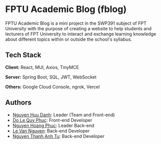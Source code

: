 # FPTU Academic Blog (fblog)

FPTU Academic Blog is a mini project in the SWP391 subject of FPT University with the purpose of creating a website to help students and lecturers of FPT University to interact and exchange learning knowledge about different topics within or outside the school's syllabus.


## Tech Stack

**Client:** React, MUI, Axios, TinyMCE

**Server:** Spring Boot, SQL, JWT, WebSocket

**Others:** Google Cloud Console, ngrok, Vercel


## Authors

- [Nguyen Huu Danh](https://github.com/DanhYeuLapTrinh): Leader (Team and Front-end)
- [Do Le Quy Phuc](https://github.com/ak4ishuich1): Front-end Developer
- [Nguyen Hoang Phuc](https://github.com/Hoang-Phuc3123): Leader Back-end
- [Le Van Nguyen](https://github.com/LVN8888): Back-end Developer
- [Nguyen Thanh Anh Tu](https://github.com/dimatio1423): Back-end Developer


